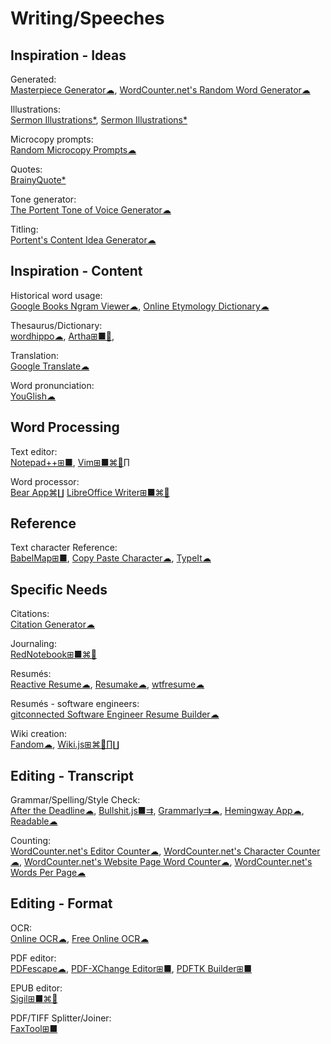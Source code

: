 # Writing/Speeches

## Inspiration - Ideas

Generated:  
[Masterpiece Generator☁](https://www.plot-generator.org.uk/),
[WordCounter.net's Random Word Generator☁](https://wordcounter.net/random-word-generator)

Illustrations:  
[Sermon Illustrations*](http://www.moreillustrations.com/),
[Sermon Illustrations*](http://www.sermonillustrations.com/)

Microcopy prompts:  
[Random Microcopy Prompts☁](https://dailyuxwriting.com/random-microcopy-prompt)

Quotes:  
[BrainyQuote*](https://www.brainyquote.com/)

Tone generator:  
[The Portent Tone of Voice Generator☁](https://www.portent.com/tools/tone-of-voice-generator)

Titling:  
[Portent's Content Idea Generator☁](https://www.portent.com/tools/title-maker/)

## Inspiration - Content

Historical word usage:  
[Google Books Ngram Viewer☁](https://books.google.com/ngrams),
[Online Etymology Dictionary☁](https://www.etymonline.com/)

Thesaurus/Dictionary:  
[wordhippo☁](https://www.wordhippo.com/),
[Artha⊞■🐧](http://artha.sourceforge.net/),

Translation:  
[Google Translate☁](https://translate.google.com/)

Word pronunciation:  
[YouGlish☁](https://youglish.com/)

## Word Processing

Text editor:  
[Notepad++⊞■](https://notepad-plus-plus.org/),
[Vim⊞■⌘🐧∏](https://www.vim.org/)
  
Word processor:  
[Bear App⌘∐](https://bear.app)
[LibreOffice Writer⊞■⌘🐧](https://www.libreoffice.org/)

## Reference

Text character Reference:  
[BabelMap⊞■](http://www.babelstone.co.uk/Software/BabelMap.html),
[Copy Paste Character☁](https://www.copypastecharacter.com/),
[TypeIt☁](https://www.typeit.org/)

## Specific Needs

Citations:  
[Citation Generator☁](https://www.citationgenerator.com/)

Journaling:  
[RedNotebook⊞■⌘🐧](https://rednotebook.sourceforge.io/)

Resumés:  
[Reactive Resume☁](https://rx-resume.web.app/),
[Resumake☁](https://resumake.io/),
[wtfresume☁](https://wtfresume.com/)

Resumés - software engineers:  
[gitconnected Software Engineer Resume Builder☁](https://gitconnected.com/resume-builder)

Wiki creation:  
[Fandom☁](https://www.fandom.com/),
[Wiki.js⊞⌘🐧∏∐](https://wiki.js.org/)

## Editing - Transcript

Grammar/Spelling/Style Check:  
[After the Deadline☁](https://www.polishmywriting.com/),
[Bullshit.js■⇉](https://mourner.github.io/bullshit.js/),
[Grammarly⇉☁](https://app.grammarly.com/),
[Hemingway App☁](http://www.hemingwayapp.com/),
[Readable☁](https://app.readable.com/text/?demo)

Counting:  
[WordCounter.net's Editor Counter☁](https://wordcounter.net/edit-counter),
[WordCounter.net's Character Counter☁](https://wordcounter.net/character-count),
[WordCounter.net's Website Page Word Counter☁](https://wordcounter.net/website-word-count),
[WordCounter.net's Words Per Page☁](https://wordcounter.net/words-per-page)

## Editing - Format

OCR:  
[Online OCR☁](https://www.onlineocr.net/),
[Free Online OCR☁](https://www.newocr.com/)

PDF editor:  
[PDFescape☁](https://www.pdfescape.com/windows/),
[PDF-XChange Editor⊞■](https://pdf-xchange.eu/pdf-xchange-editor/index.htm),
[PDFTK Builder⊞■](http://www.angusj.com/pdftkb/)

EPUB editor:  
[Sigil⊞■⌘🐧](https://sigil-ebook.com/)

PDF/TIFF Splitter/Joiner:  
[FaxTool⊞■](https://sector-seven.com/software/faxtool)
